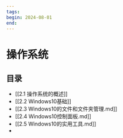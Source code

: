 ```yaml
---
tags: 
begin: 2024-08-01
end:
---
```


# 操作系统

## 目录

- [[2.1 操作系统的概述]]
- [[2.2 Windows10基础]]
- [[2.3 Windows10的文件和文件夹管理.md]]
- [[2.4 Windows10控制面板.md]]
- [[2.5 Windows10的实用工具.md]]
- 